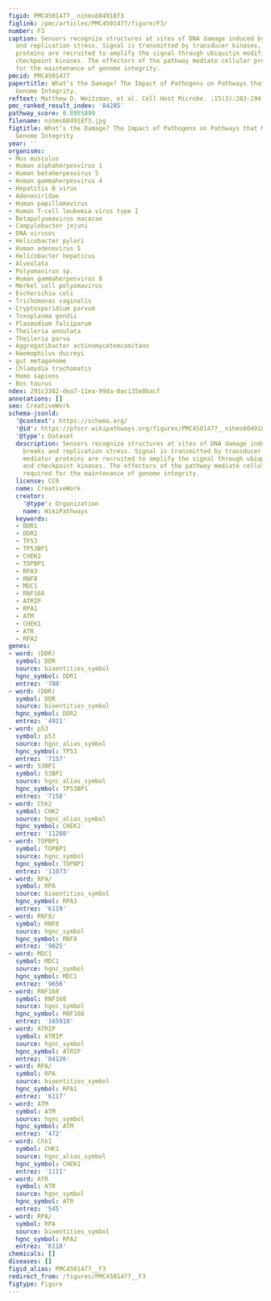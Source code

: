 ```yaml
---
figid: PMC4501477__nihms604918f3
figlink: /pmc/articles/PMC4501477/figure/F3/
number: F3
caption: Sensors recognize structures at sites of DNA damage induced by DNA breaks
  and replication stress. Signal is transmitted by transducer kinases, and mediator
  proteins are recruited to amplify the signal through ubiquitin modifications and
  checkpoint kinases. The effectors of the pathway mediate cellular processes required
  for the maintenance of genome integrity.
pmcid: PMC4501477
papertitle: What’s the Damage? The Impact of Pathogens on Pathways that Maintain Host
  Genome Integrity.
reftext: Matthew D. Weitzman, et al. Cell Host Microbe. ;15(3):283-294.
pmc_ranked_result_index: '84285'
pathway_score: 0.8955899
filename: nihms604918f3.jpg
figtitle: What’s the Damage? The Impact of Pathogens on Pathways that Maintain Host
  Genome Integrity
year: ''
organisms:
- Mus musculus
- Human alphaherpesvirus 1
- Human betaherpesvirus 5
- Human gammaherpesvirus 4
- Hepatitis B virus
- Adenoviridae
- Human papillomavirus
- Human T-cell leukemia virus type I
- Betapolyomavirus macacae
- Campylobacter jejuni
- DNA viruses
- Helicobacter pylori
- Human adenovirus 5
- Helicobacter hepaticus
- Alveolata
- Polyomavirus sp.
- Human gammaherpesvirus 8
- Merkel cell polyomavirus
- Escherichia coli
- Trichomonas vaginalis
- Cryptosporidium parvum
- Toxoplasma gondii
- Plasmodium falciparum
- Theileria annulata
- Theileria parva
- Aggregatibacter actinomycetemcomitans
- Haemophilus ducreyi
- gut metagenome
- Chlamydia trachomatis
- Homo sapiens
- Bos taurus
ndex: 291c3382-dea7-11ea-99da-0ac135e8bacf
annotations: []
seo: CreativeWork
schema-jsonld:
  '@context': https://schema.org/
  '@id': https://pfocr.wikipathways.org/figures/PMC4501477__nihms604918f3.html
  '@type': Dataset
  description: Sensors recognize structures at sites of DNA damage induced by DNA
    breaks and replication stress. Signal is transmitted by transducer kinases, and
    mediator proteins are recruited to amplify the signal through ubiquitin modifications
    and checkpoint kinases. The effectors of the pathway mediate cellular processes
    required for the maintenance of genome integrity.
  license: CC0
  name: CreativeWork
  creator:
    '@type': Organization
    name: WikiPathways
  keywords:
  - DDR1
  - DDR2
  - TP53
  - TP53BP1
  - CHEK2
  - TOPBP1
  - RPA3
  - RNF8
  - MDC1
  - RNF168
  - ATRIP
  - RPA1
  - ATM
  - CHEK1
  - ATR
  - RPA2
genes:
- word: (DDR)
  symbol: DDR
  source: bioentities_symbol
  hgnc_symbol: DDR1
  entrez: '780'
- word: (DDR)
  symbol: DDR
  source: bioentities_symbol
  hgnc_symbol: DDR2
  entrez: '4921'
- word: p53
  symbol: p53
  source: hgnc_alias_symbol
  hgnc_symbol: TP53
  entrez: '7157'
- word: 53BP1
  symbol: 53BP1
  source: hgnc_alias_symbol
  hgnc_symbol: TP53BP1
  entrez: '7158'
- word: Chk2
  symbol: CHK2
  source: hgnc_alias_symbol
  hgnc_symbol: CHEK2
  entrez: '11200'
- word: TOPBP1
  symbol: TOPBP1
  source: hgnc_symbol
  hgnc_symbol: TOPBP1
  entrez: '11073'
- word: RPA/
  symbol: RPA
  source: bioentities_symbol
  hgnc_symbol: RPA3
  entrez: '6119'
- word: RNF8/
  symbol: RNF8
  source: hgnc_symbol
  hgnc_symbol: RNF8
  entrez: '9025'
- word: MDC1
  symbol: MDC1
  source: hgnc_symbol
  hgnc_symbol: MDC1
  entrez: '9656'
- word: RNF168
  symbol: RNF168
  source: hgnc_symbol
  hgnc_symbol: RNF168
  entrez: '165918'
- word: ATRIP
  symbol: ATRIP
  source: hgnc_symbol
  hgnc_symbol: ATRIP
  entrez: '84126'
- word: RPA/
  symbol: RPA
  source: bioentities_symbol
  hgnc_symbol: RPA1
  entrez: '6117'
- word: ATM
  symbol: ATM
  source: hgnc_symbol
  hgnc_symbol: ATM
  entrez: '472'
- word: Chk1
  symbol: CHK1
  source: hgnc_alias_symbol
  hgnc_symbol: CHEK1
  entrez: '1111'
- word: ATR
  symbol: ATR
  source: hgnc_symbol
  hgnc_symbol: ATR
  entrez: '545'
- word: RPA/
  symbol: RPA
  source: bioentities_symbol
  hgnc_symbol: RPA2
  entrez: '6118'
chemicals: []
diseases: []
figid_alias: PMC4501477__F3
redirect_from: /figures/PMC4501477__F3
figtype: Figure
---
```

